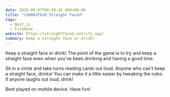 ```yaml
---
date: 2020-09-07T06:50:45.000+00:00
title: "\U0001F610 Straight Faced"
tags:
  - Nuxt.js
  - Firebase
website: https://straightfaced.netlify.app/
summary: Keep a straight face or drink!
---
```


Keep a straight face or drink! The point of the game is to try and keep a straight face even when you've been drinking and having a good time.

Sit in a circle and take turns reading cards out loud. Anyone who can't keep a straight face, drinks! You can make it a little easier by tweaking the rules: if anyone laughs out loud, drink!

Best played on mobile device. Have fun!

<base-grid gap-class="gap-x-6">
  <base-image src="/images/content/screen-shot-2020-09-07-at-8-53-31-pm.png" alt="Straight Faced Screenshot #1" max-width="500px"></base-image>
  <base-image src="/images/content/screen-shot-2020-09-07-at-8-53-44-pm.png" alt="Straight Faced Screenshot #2" max-width="500px"></base-image>
</base-grid>
